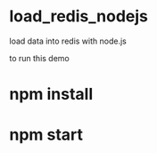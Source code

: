 # load_redis_nodejs
load data into redis with node.js


to run this demo

# npm install
# npm start 
